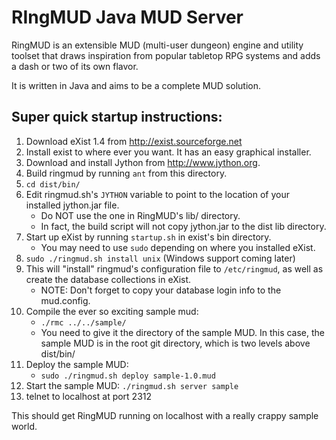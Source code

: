 RIngMUD Java MUD Server
=======================

RingMUD is an extensible MUD (multi-user dungeon) engine and utility toolset
that draws inspiration from popular tabletop RPG systems and adds a dash or
two of its own flavor. 

It is written in Java and aims to be a complete MUD solution.

Super quick startup instructions:
--------------------------------

 1. Download eXist 1.4 from http://exist.sourceforge.net
 2. Install exist to where ever you want. It has an easy graphical installer.
 3. Download and install Jython from http://www.jython.org.
 4. Build ringmud by running `ant` from this directory.
 5. `cd dist/bin/`
 6. Edit ringmud.sh's `JYTHON` variable to point to the location of your 
 installed jython.jar file.
     * Do NOT use the one in RingMUD's lib/ directory.
     * In fact, the build script will not copy jython.jar to the dist lib directory.
 7. Start up eXist by running `startup.sh` in exist's bin directory.
     * You may need to use `sudo` depending on where you installed eXist.
 8. `sudo ./ringmud.sh install unix` (Windows support coming later)
 9. This will "install" ringmud's configuration file to `/etc/ringmud`,
 as well as create the database collections in eXist.
     * NOTE: Don't forget to copy your database login info to the mud.config.
 10. Compile the ever so exciting sample mud:
     * `./rmc ../../sample/`
     * You need to give it the directory of the sample MUD. In this case, the
  sample MUD is in the root git directory, which is two levels above dist/bin/
 11. Deploy the sample MUD:
     * `sudo ./ringmud.sh deploy sample-1.0.mud`
 12. Start the sample MUD: `./ringmud.sh server sample`
 13. telnet to localhost at port 2312

This should get RingMUD running on localhost with a really crappy sample
world.
